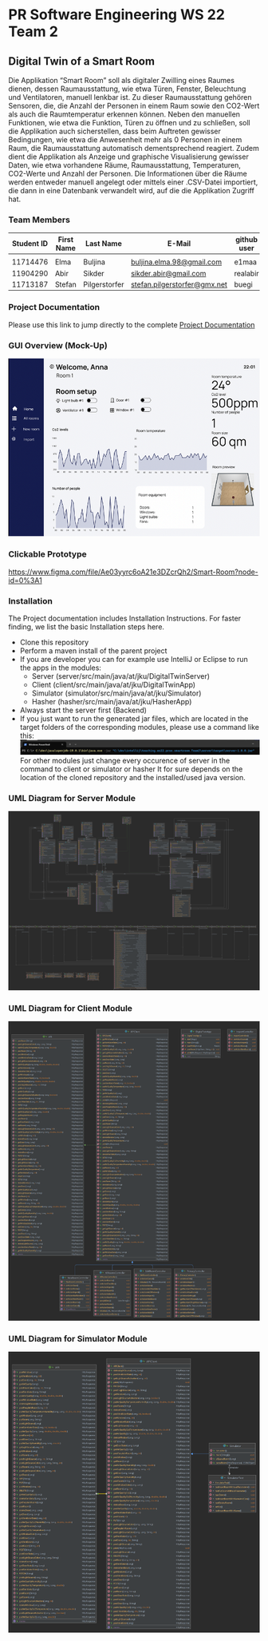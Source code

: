 # PR Software Engineering WS 22 Team 2

## Digital Twin of a Smart Room

Die Applikation “Smart Room” soll als digitaler Zwilling eines Raumes dienen, dessen Raumausstattung, wie etwa Türen,
Fenster, Beleuchtung und Ventilatoren, manuell lenkbar ist. Zu dieser Raumausstattung gehören Sensoren, die, die Anzahl
der Personen in einem Raum sowie den CO2-Wert als auch die Raumtemperatur erkennen können. Neben den manuellen
Funktionen, wie etwa die Funktion, Türen zu öffnen und zu schließen, soll die Applikation auch sicherstellen, dass beim
Auftreten gewisser Bedingungen, wie etwa die Anwesenheit mehr als 0 Personen in einem Raum, die Raumausstattung
automatisch dementsprechend reagiert. Zudem dient die Applikation als Anzeige und graphische Visualisierung gewisser
Daten, wie etwa vorhandene Räume, Raumausstattung, Temperaturen, CO2-Werte und Anzahl der Personen. Die Informationen
über die Räume werden entweder manuell angelegt oder mittels einer .CSV-Datei importiert, die dann in eine Datenbank
verwandelt wird, auf die die Applikation Zugriff hat.

### Team Members

| Student ID | First Name | Last Name     | E-Mail                       | github user |
|------------|------------|---------------|------------------------------|-------------|
|    |       |          |     |        |
| 11714476   | Elma       | Buljina       | buljina.elma.98@gmail.com    | e1maa       |
| 11904290   | Abir       | Sikder        | sikder.abir@gmail.com        | realabir    |
| 11713187   | Stefan     | Pilgerstorfer | stefan.pilgerstorfer@gmx.net | buegi       |

### Project Documentation

Please use this link to jump directly to the complete [Project Documentation](/documentation/Project_Documentation.docx)

### GUI Overview (Mock-Up)

![Mockup Sample](/documentation/mockup/figma_ui_mockup_sample.png)

### Clickable Prototype

https://www.figma.com/file/Ae03yyrc6oA21e3DZcrQh2/Smart-Room?node-id=0%3A1

### Installation

The Project documentation includes Installation Instructions. For faster finding, we list the basic Installation steps
here.

- Clone this repository
- Perform a maven install of the parent project
- If you are developer you can for example use IntelliJ or Eclipse to run the apps in the modules:
    - Server (server/src/main/java/at/jku/DigitalTwinServer)
    - Client (client/src/main/java/at/jku/DigitalTwinApp)
    - Simulator (simulator/src/main/java/at/jku/Simulator)
    - Hasher (hasher/src/main/java/at/jku/HasherApp)
- Always start the server first (Backend)
- If you just want to run the generated jar files, which are located in the target folders of the corresponding modules,
  please use a command like this:
  ![Powershell](/documentation/jar_run/powershell.png)
  For other modules just change every occurence of server in the command to client or simulator or hasher
  It for sure depends on the location of the cloned repository and the installed/used java version.

### UML Diagram for Server Module

![UML Diagram](/documentation/diagrams/Server-UML.png)

### UML Diagram for Client Module

![UML Diagram](/documentation/diagrams/Client-UML.png)

### UML Diagram for Simulator Module

![UML Diagram](/documentation/diagrams/Simulator-UML.png)
